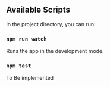 ## Available Scripts

In the project directory, you can run:

### `npm run watch`

Runs the app in the development mode.<br>

### `npm test`

To Be implemented<br>
